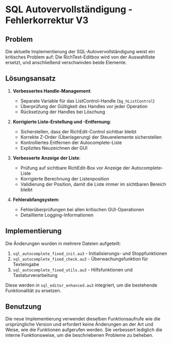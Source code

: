 # SQL Autovervollständigung - Fehlerkorrektur V3

## Problem

Die aktuelle Implementierung der SQL-Autovervollständigung weist ein kritisches Problem auf: Die RichText-Editbox wird von der Auswahlliste ersetzt, und anschließend verschwinden beide Elemente.

## Lösungsansatz

1. **Verbessertes Handle-Management**:
   - Separate Variable für das ListControl-Handle (`$g_hListControl`)
   - Überprüfung der Gültigkeit des Handles vor jeder Operation
   - Rücksetzung der Handles bei Löschung

2. **Korrigierte Liste-Erstellung und -Entfernung**:
   - Sicherstellen, dass der RichEdit-Control sichtbar bleibt 
   - Korrekte Z-Order (Überlagerung) der Steuerelemente sicherstellen
   - Kontrolliertes Entfernen der Autocomplete-Liste
   - Explizites Neuzeichnen der GUI

3. **Verbesserte Anzeige der Liste**:
   - Prüfung auf sichtbare RichEdit-Box vor Anzeige der Autocomplete-Liste
   - Korrigierte Berechnung der Listenposition
   - Validierung der Position, damit die Liste immer im sichtbaren Bereich bleibt

4. **Fehlerabfangsystem**:
   - Fehlerüberprüfungen bei allen kritischen GUI-Operationen
   - Detaillierte Logging-Informationen

## Implementierung

Die Änderungen wurden in mehrere Dateien aufgeteilt:
1. `sql_autocomplete_fixed_init.au3` - Initialisierungs- und Stoppfunktionen
2. `sql_autocomplete_fixed_check.au3` - Überwachungsfunktion für Texteingabe
3. `sql_autocomplete_fixed_utils.au3` - Hilfsfunktionen und Tastaturverarbeitung

Diese werden in `sql_editor_enhanced.au3` integriert, um die bestehende Funktionalität zu ersetzen.

## Benutzung

Die neue Implementierung verwendet dieselben Funktionsaufrufe wie die ursprüngliche Version und erfordert keine Änderungen an der Art und Weise, wie die Funktionen aufgerufen werden. Sie verbessert lediglich die interne Funktionsweise, um die beschriebenen Probleme zu beheben.
